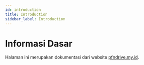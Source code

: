 ```yaml
---
id: introduction
title: Introduction
sidebar_label: Introduction
---
```


# Informasi Dasar

Halaman ini merupakan dokumentasi dari website [pfndrive.my.id](https://pfndrive.my.id).